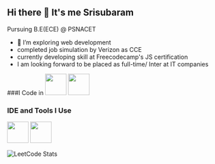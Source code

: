 ## Hi there 👋 It's me Srisubaram

Pursuing B.E(ECE) @ PSNACET
- 🌱 I’m exploring web development
- completed job simulation by Verizon as CCE
- currently developing skill at Freecodecamp's JS certification
- I am looking forward to be placed as full-time/ Inter at IT companies

###I Code in
<img height="50" width="50" src="https://img.icons8.com/?size=100&id=13679&format=png&color=000000"> <img height="50" width="50" src="https://img.icons8.com/?size=100&id=108784&format=png&color=000000">

### IDE and Tools I Use
<img height="50" width="50" src="https://img.icons8.com/?size=100&id=61466&format=png&color=000000">  <img height = "50" width = "50" src="https://img.icons8.com/?size=100&id=0OQR1FYCuA9f&format=png&color=000000">

![LeetCode Stats](https://leetcard.jacoblin.cool/SRISUBARAMB?theme=dark&font=Inria%20Sans&ext=heatmap)
